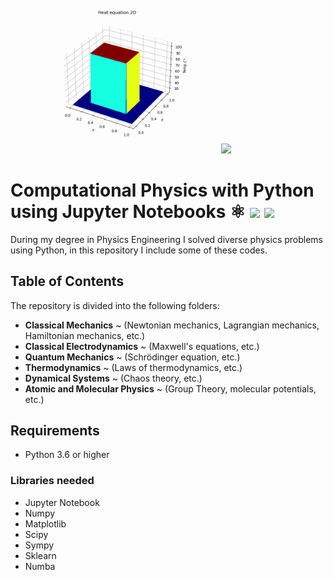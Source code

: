 <img src="./Thermodynamics/cooked_3d.gif" width="333" />
<img src="./Quantum Mechanics/attractive_potential.gif" width="333" />

# Computational Physics with Python using Jupyter Notebooks ⚛️ <img src="https://i0.wp.com/tinkercademy.com/wp-content/uploads/2018/04/python-icon.png?ssl=1" width=20/> <img src="https://docs.poppy-project.org/fr/img/logo/jupyter.png" width=20>

During my degree in Physics Engineering I solved diverse physics problems using Python, in this repository I include some of these codes.

## Table of Contents

The repository is divided into the following folders:

* **Classical Mechanics** ~ (Newtonian mechanics, Lagrangian mechanics, Hamiltonian mechanics, etc.)
* **Classical Electrodynamics** ~ (Maxwell's equations, etc.)
* **Quantum Mechanics** ~ (Schrödinger equation, etc.)
* **Thermodynamics** ~ (Laws of thermodynamics, etc.)
* **Dynamical Systems** ~ (Chaos theory, etc.)
* **Atomic and Molecular Physics** ~ (Group Theory, molecular potentials, etc.)

## Requirements
* Python 3.6 or higher

### Libraries needed

* Jupyter Notebook
* Numpy
* Matplotlib
* Scipy
* Sympy
* Sklearn
* Numba
